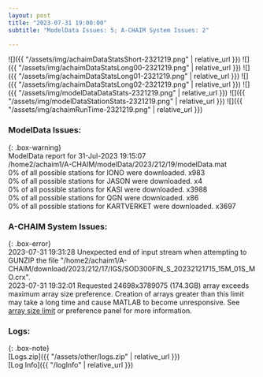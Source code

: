 ```yaml
---
layout: post
title: "2023-07-31 19:00:00"
subtitle: "ModelData Issues: 5; A-CHAIM System Issues: 2"

---
```


![]({{ "/assets/img/achaimDataStatsShort-2321219.png" | relative_url }})
![]({{ "/assets/img/achaimDataStatsLong00-2321219.png" | relative_url }})
![]({{ "/assets/img/achaimDataStatsLong01-2321219.png" | relative_url }})
![]({{ "/assets/img/achaimDataStatsLong02-2321219.png" | relative_url }})
![]({{ "/assets/img/modelDataDataStats-2321219.png" | relative_url }})
![]({{ "/assets/img/modelDataStationStats-2321219.png" | relative_url }})
![]({{ "/assets/img/achaimRunTime-2321219.png" | relative_url }})


### ModelData Issues:  
  
{: .box-warning}  
 ModelData report for 31-Jul-2023 19:15:07   
 /home2/achaim1/A-CHAIM/modelData/2023/212/19/modelData.mat   
 0% of all possible stations for IONO were downloaded. x983   
 0% of all possible stations for JASON were downloaded. x4   
 0% of all possible stations for KASI were downloaded. x3988   
 0% of all possible stations for QGN were downloaded. x86   
 0% of all possible stations for KARTVERKET were downloaded. x3697   
  
### A-CHAIM System Issues:  
  
{: .box-error}  
2023-07-31 19:31:28 Unexpected end of input stream when attempting to GUNZIP the file "/home2/achaim1/A-CHAIM/download/2023/212/17/IGS/SOD300FIN_S_20232121715_15M_01S_MO.crx".  
2023-07-31 19:32:01 Requested 24698x3789075 (174.3GB) array exceeds maximum array size preference. Creation of arrays greater than this limit may take a long time and cause MATLAB to become unresponsive. See <a href="matlab: helpview([docroot '/matlab/helptargets.map'], 'matlab_env_workspace_prefs')">array size limit</a> or preference panel for more information.  

### Logs:  
  
{: .box-note}  
[Logs.zip]({{ "/assets/other/logs.zip" | relative_url }})  
[Log Info]({{ "/logInfo" | relative_url }})  
